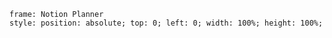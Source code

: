 ```custom-frames
frame: Notion Planner
style: position: absolute; top: 0; left: 0; width: 100%; height: 100%;
```